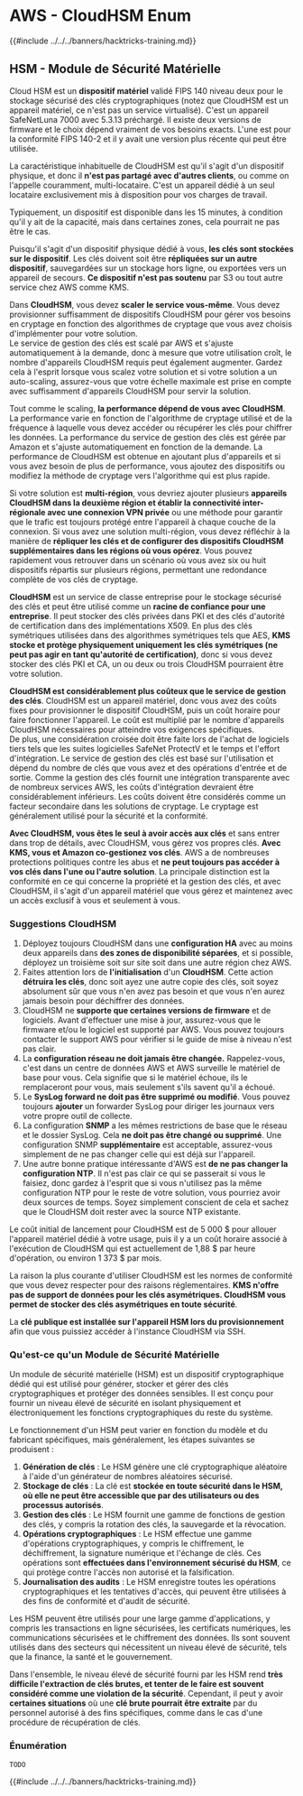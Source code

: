 # AWS - CloudHSM Enum

{{#include ../../../banners/hacktricks-training.md}}

## HSM - Module de Sécurité Matérielle

Cloud HSM est un **dispositif matériel** validé FIPS 140 niveau deux pour le stockage sécurisé des clés cryptographiques (notez que CloudHSM est un appareil matériel, ce n'est pas un service virtualisé). C'est un appareil SafeNetLuna 7000 avec 5.3.13 préchargé. Il existe deux versions de firmware et le choix dépend vraiment de vos besoins exacts. L'une est pour la conformité FIPS 140-2 et il y avait une version plus récente qui peut être utilisée.

La caractéristique inhabituelle de CloudHSM est qu'il s'agit d'un dispositif physique, et donc il **n'est pas partagé avec d'autres clients**, ou comme on l'appelle couramment, multi-locataire. C'est un appareil dédié à un seul locataire exclusivement mis à disposition pour vos charges de travail.

Typiquement, un dispositif est disponible dans les 15 minutes, à condition qu'il y ait de la capacité, mais dans certaines zones, cela pourrait ne pas être le cas.

Puisqu'il s'agit d'un dispositif physique dédié à vous, **les clés sont stockées sur le dispositif**. Les clés doivent soit être **répliquées sur un autre dispositif**, sauvegardées sur un stockage hors ligne, ou exportées vers un appareil de secours. **Ce dispositif n'est pas soutenu** par S3 ou tout autre service chez AWS comme KMS.

Dans **CloudHSM**, vous devez **scaler le service vous-même**. Vous devez provisionner suffisamment de dispositifs CloudHSM pour gérer vos besoins en cryptage en fonction des algorithmes de cryptage que vous avez choisis d'implémenter pour votre solution.\
Le service de gestion des clés est scalé par AWS et s'ajuste automatiquement à la demande, donc à mesure que votre utilisation croît, le nombre d'appareils CloudHSM requis peut également augmenter. Gardez cela à l'esprit lorsque vous scalez votre solution et si votre solution a un auto-scaling, assurez-vous que votre échelle maximale est prise en compte avec suffisamment d'appareils CloudHSM pour servir la solution.

Tout comme le scaling, **la performance dépend de vous avec CloudHSM**. La performance varie en fonction de l'algorithme de cryptage utilisé et de la fréquence à laquelle vous devez accéder ou récupérer les clés pour chiffrer les données. La performance du service de gestion des clés est gérée par Amazon et s'ajuste automatiquement en fonction de la demande. La performance de CloudHSM est obtenue en ajoutant plus d'appareils et si vous avez besoin de plus de performance, vous ajoutez des dispositifs ou modifiez la méthode de cryptage vers l'algorithme qui est plus rapide.

Si votre solution est **multi-région**, vous devriez ajouter plusieurs **appareils CloudHSM dans la deuxième région et établir la connectivité inter-régionale avec une connexion VPN privée** ou une méthode pour garantir que le trafic est toujours protégé entre l'appareil à chaque couche de la connexion. Si vous avez une solution multi-région, vous devez réfléchir à la manière de **répliquer les clés et de configurer des dispositifs CloudHSM supplémentaires dans les régions où vous opérez**. Vous pouvez rapidement vous retrouver dans un scénario où vous avez six ou huit dispositifs répartis sur plusieurs régions, permettant une redondance complète de vos clés de cryptage.

**CloudHSM** est un service de classe entreprise pour le stockage sécurisé des clés et peut être utilisé comme un **racine de confiance pour une entreprise**. Il peut stocker des clés privées dans PKI et des clés d'autorité de certification dans des implémentations X509. En plus des clés symétriques utilisées dans des algorithmes symétriques tels que AES, **KMS stocke et protège physiquement uniquement les clés symétriques (ne peut pas agir en tant qu'autorité de certification)**, donc si vous devez stocker des clés PKI et CA, un ou deux ou trois CloudHSM pourraient être votre solution.

**CloudHSM est considérablement plus coûteux que le service de gestion des clés**. CloudHSM est un appareil matériel, donc vous avez des coûts fixes pour provisionner le dispositif CloudHSM, puis un coût horaire pour faire fonctionner l'appareil. Le coût est multiplié par le nombre d'appareils CloudHSM nécessaires pour atteindre vos exigences spécifiques.\
De plus, une considération croisée doit être faite lors de l'achat de logiciels tiers tels que les suites logicielles SafeNet ProtectV et le temps et l'effort d'intégration. Le service de gestion des clés est basé sur l'utilisation et dépend du nombre de clés que vous avez et des opérations d'entrée et de sortie. Comme la gestion des clés fournit une intégration transparente avec de nombreux services AWS, les coûts d'intégration devraient être considérablement inférieurs. Les coûts doivent être considérés comme un facteur secondaire dans les solutions de cryptage. Le cryptage est généralement utilisé pour la sécurité et la conformité.

**Avec CloudHSM, vous êtes le seul à avoir accès aux clés** et sans entrer dans trop de détails, avec CloudHSM, vous gérez vos propres clés. **Avec KMS, vous et Amazon co-gestionez vos clés**. AWS a de nombreuses protections politiques contre les abus et **ne peut toujours pas accéder à vos clés dans l'une ou l'autre solution**. La principale distinction est la conformité en ce qui concerne la propriété et la gestion des clés, et avec CloudHSM, il s'agit d'un appareil matériel que vous gérez et maintenez avec un accès exclusif à vous et seulement à vous.

### Suggestions CloudHSM

1. Déployez toujours CloudHSM dans une **configuration HA** avec au moins deux appareils dans **des zones de disponibilité séparées**, et si possible, déployez un troisième soit sur site soit dans une autre région chez AWS.
2. Faites attention lors de **l'initialisation** d'un **CloudHSM**. Cette action **détruira les clés**, donc soit ayez une autre copie des clés, soit soyez absolument sûr que vous n'en avez pas besoin et que vous n'en aurez jamais besoin pour déchiffrer des données.
3. CloudHSM ne **supporte que certaines versions de firmware** et de logiciels. Avant d'effectuer une mise à jour, assurez-vous que le firmware et/ou le logiciel est supporté par AWS. Vous pouvez toujours contacter le support AWS pour vérifier si le guide de mise à niveau n'est pas clair.
4. La **configuration réseau ne doit jamais être changée.** Rappelez-vous, c'est dans un centre de données AWS et AWS surveille le matériel de base pour vous. Cela signifie que si le matériel échoue, ils le remplaceront pour vous, mais seulement s'ils savent qu'il a échoué.
5. Le **SysLog forward ne doit pas être supprimé ou modifié**. Vous pouvez toujours **ajouter** un forwarder SysLog pour diriger les journaux vers votre propre outil de collecte.
6. La configuration **SNMP** a les mêmes restrictions de base que le réseau et le dossier SysLog. Cela **ne doit pas être changé ou supprimé**. Une configuration SNMP **supplémentaire** est acceptable, assurez-vous simplement de ne pas changer celle qui est déjà sur l'appareil.
7. Une autre bonne pratique intéressante d'AWS est **de ne pas changer la configuration NTP**. Il n'est pas clair ce qui se passerait si vous le faisiez, donc gardez à l'esprit que si vous n'utilisez pas la même configuration NTP pour le reste de votre solution, vous pourriez avoir deux sources de temps. Soyez simplement conscient de cela et sachez que le CloudHSM doit rester avec la source NTP existante.

Le coût initial de lancement pour CloudHSM est de 5 000 $ pour allouer l'appareil matériel dédié à votre usage, puis il y a un coût horaire associé à l'exécution de CloudHSM qui est actuellement de 1,88 $ par heure d'opération, ou environ 1 373 $ par mois.

La raison la plus courante d'utiliser CloudHSM est les normes de conformité que vous devez respecter pour des raisons réglementaires. **KMS n'offre pas de support de données pour les clés asymétriques. CloudHSM vous permet de stocker des clés asymétriques en toute sécurité**.

La **clé publique est installée sur l'appareil HSM lors du provisionnement** afin que vous puissiez accéder à l'instance CloudHSM via SSH.

### Qu'est-ce qu'un Module de Sécurité Matérielle

Un module de sécurité matérielle (HSM) est un dispositif cryptographique dédié qui est utilisé pour générer, stocker et gérer des clés cryptographiques et protéger des données sensibles. Il est conçu pour fournir un niveau élevé de sécurité en isolant physiquement et électroniquement les fonctions cryptographiques du reste du système.

Le fonctionnement d'un HSM peut varier en fonction du modèle et du fabricant spécifiques, mais généralement, les étapes suivantes se produisent :

1. **Génération de clés** : Le HSM génère une clé cryptographique aléatoire à l'aide d'un générateur de nombres aléatoires sécurisé.
2. **Stockage de clés** : La clé est **stockée en toute sécurité dans le HSM, où elle ne peut être accessible que par des utilisateurs ou des processus autorisés**.
3. **Gestion des clés** : Le HSM fournit une gamme de fonctions de gestion des clés, y compris la rotation des clés, la sauvegarde et la révocation.
4. **Opérations cryptographiques** : Le HSM effectue une gamme d'opérations cryptographiques, y compris le chiffrement, le déchiffrement, la signature numérique et l'échange de clés. Ces opérations sont **effectuées dans l'environnement sécurisé du HSM**, ce qui protège contre l'accès non autorisé et la falsification.
5. **Journalisation des audits** : Le HSM enregistre toutes les opérations cryptographiques et les tentatives d'accès, qui peuvent être utilisées à des fins de conformité et d'audit de sécurité.

Les HSM peuvent être utilisés pour une large gamme d'applications, y compris les transactions en ligne sécurisées, les certificats numériques, les communications sécurisées et le chiffrement des données. Ils sont souvent utilisés dans des secteurs qui nécessitent un niveau élevé de sécurité, tels que la finance, la santé et le gouvernement.

Dans l'ensemble, le niveau élevé de sécurité fourni par les HSM rend **très difficile l'extraction de clés brutes, et tenter de le faire est souvent considéré comme une violation de la sécurité**. Cependant, il peut y avoir **certaines situations** où une **clé brute pourrait être extraite** par du personnel autorisé à des fins spécifiques, comme dans le cas d'une procédure de récupération de clés.

### Énumération
```
TODO
```
{{#include ../../../banners/hacktricks-training.md}}
